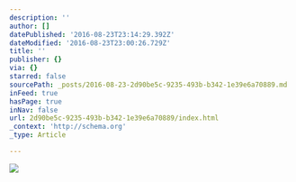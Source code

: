 ```yaml
---
description: ''
author: []
datePublished: '2016-08-23T23:14:29.392Z'
dateModified: '2016-08-23T23:00:26.729Z'
title: ''
publisher: {}
via: {}
starred: false
sourcePath: _posts/2016-08-23-2d90be5c-9235-493b-b342-1e39e6a70889.md
inFeed: true
hasPage: true
inNav: false
url: 2d90be5c-9235-493b-b342-1e39e6a70889/index.html
_context: 'http://schema.org'
_type: Article

---
```

![](https://the-grid-user-content.s3-us-west-2.amazonaws.com/46cbac73-6127-4b85-b5c5-c33868ac905d.jpg)